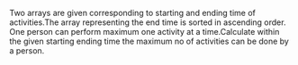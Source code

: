Two arrays are given corresponding to starting and ending time of activities.The array representing the end time is sorted in ascending order.
One person can perform maximum one activity at a time.Calculate within the given starting ending time the maximum no of activities can be done by a person.
